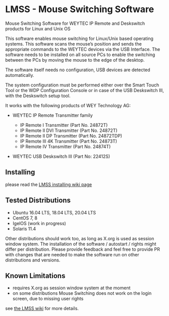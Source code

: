 # LMSS - Mouse Switching Software
Mouse Switching Software for WEYTEC IP Remote and Deskswitch products for Linux and Unix OS


This software enables mouse switching for Linux/Unix based operating systems.
This software scans the mouse’s position and sends the appropriate commands to the WEYTEC devices via the USB Interface.
The software needs to be installed on all source PCs to enable the switching between the PCs by moving the mouse to the
edge of the desktop.

The software itself needs no configuration, USB devices are detected automatically.

The system configuration must be performed either over the Smart Touch Tool or the WDP Configuration Console or in case
of the USB Deskswitch III, with the Deskswitch setup tool.

It works with the following products of WEY Technology AG:

- WEYTEC IP Remote Transmitter family
    * IP Remote I Transmitter (Part No. 24872T)
    * IP Remote II DVI Transmitter (Part No. 24872T)
    * IP Remote II DP Transmitter (Part No. 24872TDP)
    * IP Remote III 4K Transmitter (Part No. 24873T)
    * IP Remote IV Transmitter (Part No. 24874T)

- WEYTEC USB Deskswitch III (Part No: 22412S)

## Installing
please read the [LMSS installing wiki page](https://github.com/WEYTEC/LMSS/wiki/Installing)

## Tested Distributions

* Ubuntu 16.04 LTS, 18.04 LTS, 20.04 LTS
* CentOS 7, 8
* IgelOS (work in progress)
* Solaris 11.4

Other distributions should work too, as long as X.org is used as session window system. The installation of the
software / autostart / rights might differ per distribution. Please provide feedback and feel free to provide PR with
changes that are needed to make the software run on other distributions and versions.

## Known Limitations
* requires X.org as session window system at the moment
* on some distributions Mouse Switching does not work on the login screen, due to missing user rights


see [the LMSS wiki](https://github.com/WEYTEC/LMSS/wiki) for more details.

